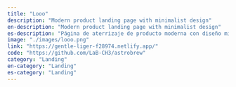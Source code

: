 ```yaml
---
title: "Looo"
description: "Modern product landing page with minimalist design"
en-description: "Modern product landing page with minimalist design"
es-description: "Página de aterrizaje de producto moderna con diseño minimalista"
image: "./images/looo.png"
link: "https://gentle-liger-f28974.netlify.app/"
code: "https://github.com/LaB-CH3/astrobrew"
category: "Landing"
en-category: "Landing"
es-category: "Landing"
---
```

